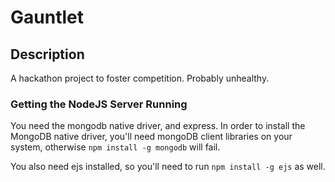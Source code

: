 # Gauntlet

## Description

A hackathon project to foster competition. Probably unhealthy.

### Getting the NodeJS Server Running

You need the mongodb native driver, and express. In order to install the MongoDB native driver, you'll need mongoDB client libraries on your system, otherwise ``npm install -g mongodb`` will fail.

You also need ejs installed, so you'll need to run ``npm install -g ejs`` as well.

